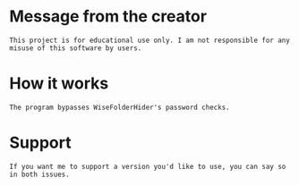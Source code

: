 # Message from the creator
`This project is for educational use only. I am not responsible for any misuse of this software by users.`

# How it works
`The program bypasses WiseFolderHider's password checks.`

# Support
 `If you want me to support a version you'd like to use, you can say so in both issues.`
